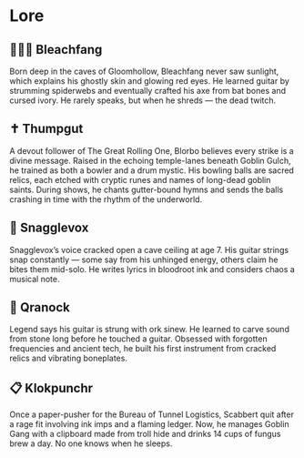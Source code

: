 Lore
====

## 🧛🏻‍♂️ Bleachfang

Born deep in the caves of Gloomhollow, Bleachfang never saw sunlight, which explains his ghostly skin and glowing red eyes. He learned guitar by strumming spiderwebs and eventually crafted his axe from bat bones and cursed ivory. He rarely speaks, but when he shreds — the dead twitch.

## ✝️ Thumpgut

A devout follower of The Great Rolling One, Blorbo believes every strike is a divine message. Raised in the echoing temple-lanes beneath Goblin Gulch, he trained as both a bowler and a drum mystic. His bowling balls are sacred relics, each etched with cryptic runes and names of long-dead goblin saints. During shows, he chants gutter-bound hymns and sends the balls crashing in time with the rhythm of the underworld.

## 🎤 Snagglevox

Snagglevox’s voice cracked open a cave ceiling at age 7. His guitar strings snap constantly — some say from his unhinged energy, others claim he bites them mid-solo. He writes lyrics in bloodroot ink and considers chaos a musical note.

## 🎸 Qranock

Legend says his guitar is strung with ork sinew. He learned to carve sound from stone long before he touched a guitar. Obsessed with forgotten frequencies and ancient tech, he built his first instrument from cracked relics and vibrating boneplates.

## 📋 Klokpunchr

Once a paper-pusher for the Bureau of Tunnel Logistics, Scabbert quit after a rage fit involving ink imps and a flaming ledger. Now, he manages Goblin Gang with a clipboard made from troll hide and drinks 14 cups of fungus brew a day. No one knows when he sleeps.
